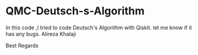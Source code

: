# QMC-Deutsch-s-Algorithm
In this code ,I tried to code Deutsch's Algorithm with Qiskit. let me know if it has any bugs.
Alireza Khalaji


Best Regards
